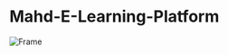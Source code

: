 # Mahd-E-Learning-Platform
![Frame](https://github.com/user-attachments/assets/0112bc43-d247-4e3e-a64b-dbbab4c1313c)

